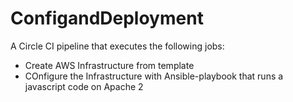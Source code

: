# ConfigandDeployment
A Circle CI pipeline that executes the following jobs:
* Create AWS Infrastructure from template
* COnfigure the Infrastructure with Ansible-playbook that runs a javascript code on Apache 2
